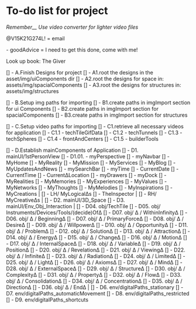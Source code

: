# To-do list for project

*Remember__ Use video converter for lighter video files*

@V15K21G274L! = email

\- goodAdvice = I need to get this done, come with me!


Look up book: The Giver

[] - A.Finish Designs for project
    [] - A1.root the designs in the asset/img/uiComponents dir
    [] - A2.root the designs for space in: assets/img/spacialComponents
    [] - A3.root the designs for structures in: assets/img/structures

[] - B.Setup img paths for importing
    [] - B1.create paths in imgImport section for ui Components
    [] - B2.create paths in imgImport section for spacialComponents
    [] - B3.create paths in imgImport section for structures

[] - C.Setup video paths for importing
    [] - C1.retrieve all necessary videos for application
        [] - C1.1 - techTileGifData
        [] - C1.2 - techTunnels
        [] - C1.3 - techSpheres
        [] - C1.4 - frontAndCenters
        [] - C1.5 - builderTools

[] - D.Establish mainComponents of Application
    [] - D1. mainUI/1stPersonView
        [] - D1.01. - myPerspective
            [] - myNavbar
                [] - MyHome
                [] - MyReality
                [] - MyMission
                [] - MyServices
                [] - MyBlog
                [] - MyUpdatesAndNews
            [] - mySearchBar
            [] - myTime
                [] - CurrentDate
                [] - CurrentTime
                [] - CurrentΔLocation
            [] - myDrawers
            [] - myDock
            [] - MyRealities
                [] - MyΜemories
                [] - MyExperiences
                [] - MyValues
                [] - MyNetworks
                [] - MyThoughts
                [] - MyMelodies
                [] - MyInspirations
                [] - MyCreations
|
            [] - LH/ MyLogicalΔs
                [] - TheInspector
|
            [] - RH/ MyCreativeΔs
|
    [] - D2. mainUI/3D_Space
    [] - D3. mainUI/Env_Obj_Interaction
|
    [] - D04. obj/TechTile
    [] - D05. obj/ Instruments/Devices/Tools/(decide)OfΔ
    [] - D07. obj/ Δ / WithinInfinityΔ
    [] - D06. obj/ Δ / BeginningΔ
    [] - D07. obj/ Δ / PrimaryForceΔ
    [] - D08. obj/ Δ / DesireΔ
    [] - D09. obj/ Δ / WillpowerΔ
    [] - D10. obj/ Δ / OpportunityΔ
    [] - D11. obj/ Δ / ProblemΔ
    [] - D12. obj/ Δ / SolutionΔ
    [] - D13. obj/ Δ / AttractionΔ
    [] - D14. οbj/ Δ / ΕnergyΔ
    [] - D15. obj/ Δ / ChangeΔ
    [] - D16. obj/ Δ / MotionΔ
    [] - D17. obj/ Δ / InternalSpaceΔ
    [] - D18. obj/ Δ / VariableΔ
    [] - D19. obj/ Δ / PositionΔ
    [] - D20. obj/ Δ / RevelationΔ
    [] - D21. obj/ Δ / ViewingΔ
    [] - D22. obj/ Δ / InfiniteΔ
    [] - D23. obj/ Δ / RadiationΔ
    [] - D24. obj/ Δ / LimitedΔ
    [] - D25. obj/ Δ / LightΔ
    [] - D26. obj/ Δ / AxiomsΔ
    [] - D27. obj/ Δ / ΜindΔ
    [] - D28. obj/ Δ / ExternalSpaceΔ
    [] - D29. obj/ Δ / StructureΔ
    [] - D30. obj/ Δ / ComplexityΔ
    [] - D31. obj/ Δ / PropertyΔ
    [] - D32. obj/ Δ / FlowΔ
    [] - D33. obj/ Δ / ConsolidationΔ
    [] - D34. obj/ Δ / ConcentrationΔ
    [] - D35. obj/ Δ / DirectionΔ
    [] - D36. obj/ Δ / EndΔ
|
    [] - D6. env/digitalPaths_stationary
    [] - D7. env/digitalPaths_automaticMovement
    [] - D8. env/digitalPaths_restricted
    [] - D9. env/digitalPaths_shortcuts